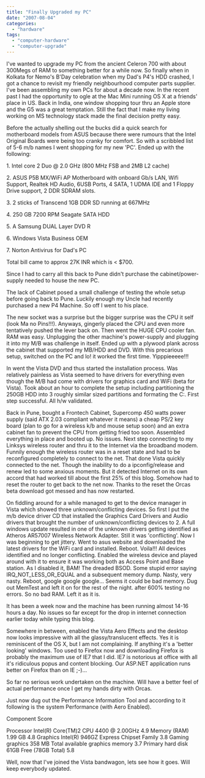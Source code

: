 ```yaml
---
title: "Finally Upgraded my PC"
date: "2007-08-04"
categories: 
  - "hardware"
tags: 
  - "computer-hardware"
  - "computer-upgrade"
---
```


I've wanted to upgrade my PC from the ancient Celeron 700 with about 300Megs of RAM to something better for a while now. So finally when in Kolkata for Nemo's B'Day celebration when my Dad's P4's HDD crashed, I got a chance to revisit my friendly neighbourhood computer parts supplier. I've been assembling my own PCs for about a decade now. In the recent past I had the opportunity to ogle at the Mac Mini running OS X at a friends' place in US. Back in India, one window shopping tour thru an Apple store and the G5 was a great temptation. Still the fact that I make my living working on MS technology stack made the final decision pretty easy.

Before the actually shelling out the bucks did a quick search for motherboard models from ASUS because there were rumours that the Intel Original Boards were being too cranky for comfort. So with a scribbled list of 5-6 m/b names I went shopping for my new 'PC'. Ended up with the following:

1\. Intel core 2 Duo @ 2.0 GHz (800 MHz FSB and 2MB L2 cache)

2\. ASUS P5B MX/WiFi AP Motherboard with onboard Gb/s LAN, Wifi Support, Realtek HD Audio, 6USB Ports, 4 SATA, 1 UDMA IDE and 1 Floppy Drive support, 2 DDR SDRAM slots.

3\. 2 sticks of Transcend 1GB DDR SD running at 667MHz

4\. 250 GB 7200 RPM Seagate SATA HDD

5\. A Samsung DUAL Layer DVD R

6\. Windows Vista Business OEM

7\. Norton Antivirus for Dad's PC

Total bill came to approx 27K INR which is < $700.

Since I had to carry all this back to Pune didn't purchase the cabinet/power-supply needed to house the new PC.

The lack of Cabinet posed a small challenge of testing the whole setup before going back to Pune. Luckily enough my Uncle had recently purchased a new P4 Machine. So off I went to his place.

The new socket was a surprise but the bigger surprise was the CPU it self (look Ma no Pins!!!). Anyways, gingerly placed the CPU and even more tentatively pushed the lever back on. Then went the HUGE CPU cooler fan. RAM was easy. Unplugging the other machine's power-supply and plugging it into my M/B was challenge in itself. Ended up with a plywood plank across the cabinet that supported my MB/HDD and DVD. With this precarious setup, switched on the PC and lo! it worked the first time. Yipppieeeee!!!

In went the Vista DVD and thus started the installation process. Was relatively painless as Vista seemed to have drivers for everything even though the M/B had come with drivers for graphics card and WiFi (beta for Vista). Took about an hour to complete the setup including partitioning the 250GB HDD into 3 roughly similar sized partitions and formating the C:. First step successful. All h/w validated.

Back in Pune, bought a Frontech Cabinet, Supercomp 450 watts power supply (said ATX 2.03 compliant whatever it means) a cheap PS/2 key board (plan to go for a wireless k/b and mouse setup soon) and an extra cabinet fan to prevent the CPU from getting fried too soon. Assembled everything in place and booted up. No issues. Next step connecting to my Linksys wireless router and thru it to the Internet via the broadband modem. Funnily enough the wireless router was in a reset state and had to be reconfigured completely to connect to the net. That done Vista quickly connected to the net. Though the inability to do a ipconfig/release and renew led to some anxious moments. But it detected Internet on its own accord that had worked till about the first 25% of this blog. Somehow had to reset the router to get back to the net now. Thanks to the reset the Orcas beta download got messed and has now restarted.

On fiddling around for a while managed to get to the device manager in Vista which showed three unknown/conflicting devices. So first I put the m/b device driver CD that installed the Graphics Card Drivers and Audio drivers that brought the number of unknown/conflicting devices to 2. A full windows update resulted in one of the unknown drivers getting identified as Atheros AR57007 Wireless Network Adapter. Still it was 'conflicting'. Now I was beginning to get jittery. Went to asus website and downloaded the latest drivers for the WiFi card and installed. Reboot. Voila!!! All devices identified and no longer conflicting. Enabled the wireless device and played around with it to ensure it was working both as Access Point and Base station. As I disabled it, BAM! The dreaded BSOD. Some stupid error saying IRQ\_NOT\_LESS\_OR\_EQUAL and a subsequent memory dump. Nasty, very nasty. Reboot, google google google... Seems it could be bad memory. Dug out MemTest and left it on for the rest of the night. after 600% testing no errors. So no bad RAM. Left it as it is.

It has been a week now and the machine has been running almost 14-16 hours a day. No issues so far except for the drop in internet connection earlier today while typing this blog.

Somewhere in between, enabled the Vista Aero Effects and the desktop now looks impressive with all the glassy/translucent effects. Yes it is reminiscent of the OS X, but I am not complaining. If anything it's a 'better looking' windows. Too used to Firefox now and downloading Firefox is probably the maximum use of IE7 that I did. IE7 is notorious at office with all it's ridiculous popus and content blocking. Our ASP.NET application runs better on Firefox than on IE ;-)...

So far no serious work undertaken on the machine. Will have a better feel of actual performance once I get my hands dirty with Orcas.

Just now dug out the Performance Information Tool and according to it following is the system Performance (with Aero Enabled).

Component Score

Processor Intel(R) Core(TM)2 CPU 4400 @ 2.00GHz 4.9 Memory (RAM) 1.99 GB 4.8 Graphics Intel(R) 946GZ Express Chipset Family 3.8 Gaming graphics 358 MB Total available graphics memory 3.7 Primary hard disk 61GB Free (78GB Total) 5.8

Well, now that I've joined the Vista bandwagon, lets see how it goes. Will keep everybody updated.

